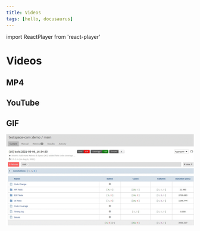```yaml
---
title: Videos
tags: [hello, docusaurus]
---
```


import ReactPlayer from 'react-player'

# Videos

## MP4

<ReactPlayer playing controls muted={true} url='/blog/triage.mp4' />

## YouTube

<ReactPlayer url='https://www.youtube.com/watch?v=ysz5S6PUM-U' />


## GIF

![Triage](./triage.gif "Triage")